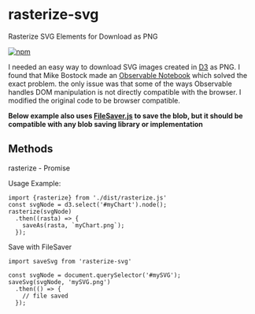 # rasterize-svg
Rasterize SVG Elements for Download as PNG

[![npm](https://img.shields.io/badge/npm-v1.0.1-green.svg)](http://npm.im/rasterize-svg)

I needed an easy way to download SVG images created in [D3](https://d3js.org/) as PNG. I found that Mike Bostock made an [Observable Notebook](https://beta.observablehq.com/@mbostock/saving-svg) which solved the exact problem. the only issue was that some of the ways Observable handles DOM manipulation is not directly compatible with the browser. I modified the original code to be browser compatible.

**Below example also uses [FileSaver.js](https://github.com/eligrey/FileSaver.js) to save the blob, but it should be compatible with any blob saving library or implementation**

## Methods

rasterize - Promise

Usage Example:
```JS
import {rasterize} from './dist/rasterize.js'
const svgNode = d3.select('#myChart').node();
rasterize(svgNode)
  .then((rasta) => {
    saveAs(rasta, `myChart.png`);
  });
```

Save with FileSaver
```TS
import saveSvg from 'rasterize-svg'

const svgNode = document.querySelector('#mySVG');
saveSvg(svgNode, 'mySVG.png')
  .then(() => {
    // file saved
  });

```
